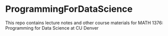# ProgrammingForDataScience
This repo contains lecture notes and other course materials for MATH 1376: Programming for Data Science at CU Denver

